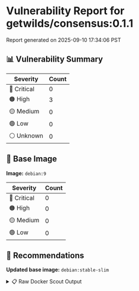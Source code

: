 # Vulnerability Report for getwilds/consensus:0.1.1

Report generated on 2025-09-10 17:34:06 PST

## 📊 Vulnerability Summary

| Severity | Count |
|----------|-------|
| 🔴 Critical | 0 |
| 🟠 High | 3 |
| 🟡 Medium | 0 |
| 🟢 Low | 0 |
| ⚪ Unknown | 0 |

## 🐳 Base Image

**Image:** `debian:9`

| Severity | Count |
|----------|-------|
| 🔴 Critical | 0 |
| 🟠 High | 0 |
| 🟡 Medium | 0 |
| 🟢 Low | 0 |

## 🔄 Recommendations

**Updated base image:** `debian:stable-slim`

<details>
<summary>📋 Raw Docker Scout Output</summary>

```text
Target             │  getwilds/consensus:0.1.1  │    0C     3H     0M     0L   
    digest           │  f1de8d623928                      │                              
  Base image         │  debian:9                          │    0C     0H     0M     0L   
  Updated base image │  debian:stable-slim                │    0C     0H     1M    20L   
                     │                                    │                  +1    +20   

What's next:
    View vulnerabilities → docker scout cves getwilds/consensus:0.1.1
    View base image update recommendations → docker scout recommendations getwilds/consensus:0.1.1
    Include policy results in your quickview by supplying an organization → docker scout quickview getwilds/consensus:0.1.1 --org <organization>
```
</details>
